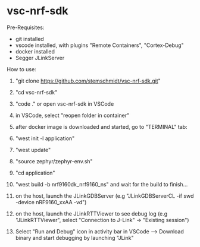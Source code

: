 # vsc-nrf-sdk
Pre-Requisites:
- git installed
- vscode installed, with plugins "Remote Containers", "Cortex-Debug"
- docker installed
- Segger JLinkServer

How to use:
1. "git clone https://github.com/stemschmidt/vsc-nrf-sdk.git"
2. "cd vsc-nrf-sdk"
3. "code ." or open vsc-nrf-sdk in VSCode
4. in VSCode, select "reopen folder in container"
5. after docker image is downloaded and started, go to "TERMINAL" tab:
6. "west init -l application"
7. "west update"
8. "source zephyr/zephyr-env.sh"
9. "cd application"
10. "west build -b nrf9160dk_nrf9160_ns" and wait for the build to finish...

11. on the host, launch the JLinkGDBServer (e.g "JLinkGDBServerCL -if swd -device nRF9160_xxAA -vd")
12. on the host, launch the JLinkRTTViewer to see debug log (e.g "JLinkRTTViewer", select "Connection to J-Link" -> "Existing session")

13. Select "Run and Debug" icon in activity bar in VSCode --> Download binary and start debugging by launching "JLink" 

